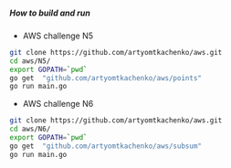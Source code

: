 ##### How to build and run
* AWS challenge N5
```bash
git clone https://github.com/artyomtkachenko/aws.git
cd aws/N5/
export GOPATH=`pwd`
go get  "github.com/artyomtkachenko/aws/points"
go run main.go
```

* AWS challenge N6
```bash
git clone https://github.com/artyomtkachenko/aws.git
cd aws/N6/
export GOPATH=`pwd`
go get  "github.com/artyomtkachenko/aws/subsum"
go run main.go
```
